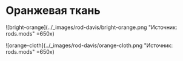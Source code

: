 # Оранжевая  ткань

![bright-orange](../_images/rod-davis/bright-orange.png "Источник: rods.mods" =650x)

![orange-cloth](../_images/rod-davis/orange-cloth.png "Источник: rods.mods" =650x)
